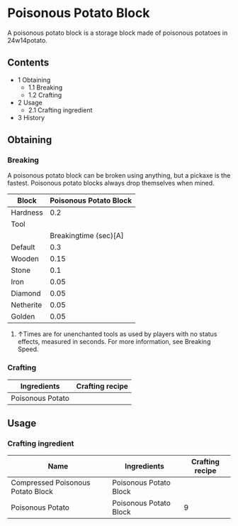 # Poisonous Potato Block
A poisonous potato block is a storage block made of poisonous potatoes in 24w14potato.

## Contents
- 1 Obtaining
	- 1.1 Breaking
	- 1.2 Crafting
- 2 Usage
	- 2.1 Crafting ingredient
- 3 History

## Obtaining
### Breaking
A poisonous potato block can be broken using anything, but a pickaxe is the fastest. Poisonous potato blocks always drop themselves when mined.

| Block     | Poisonous Potato Block |
|-----------|------------------------|
| Hardness  | 0.2                    |
| Tool      |                        |
|           | Breakingtime (sec)[A]  |
| Default   | 0.3                    |
| Wooden    | 0.15                   |
| Stone     | 0.1                    |
| Iron      | 0.05                   |
| Diamond   | 0.05                   |
| Netherite | 0.05                   |
| Golden    | 0.05                   |

1. ↑Times are for unenchanted tools as used by players with no status effects, measured in seconds. For more information, see Breaking Speed.

### Crafting
| Ingredients      | Crafting recipe |
|------------------|-----------------|
| Poisonous Potato |                 |

## Usage
### Crafting ingredient
| Name                              | Ingredients            | Crafting recipe |
|-----------------------------------|------------------------|-----------------|
| Compressed Poisonous Potato Block | Poisonous Potato Block |                 |
| Poisonous Potato                  | Poisonous Potato Block | 9               |


